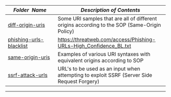 |&nbsp;&nbsp;&nbsp;&nbsp;_Folder&nbsp;&nbsp;Name_&nbsp;&nbsp;&nbsp;&nbsp;| _Description of Contents_
|:----------------|--------------------------------------------------------------------------------------------------------------------------------------------------------
| [diff-origin-uris](diff-origin-uris.txt) | Some URI samples that are all of different origins according to the SOP (Same-Origin Policy)
| [phishing-urls-blacklist](phishing-urls-blacklist.txt) | <https://threatweb.com/access/Phishing-URLs-High_Confidence_BL.txt>  
| [same-origin-uris](same-origin-uris.txt) | Examples of various URI syntaxes with equivalent origins according to SOP 
| [ssrf-attack-urls](ssrf-attack-urls.txt) | URL's to be used as an input when attempting to exploit SSRF (Server Side Request Forgery) 

* * *

